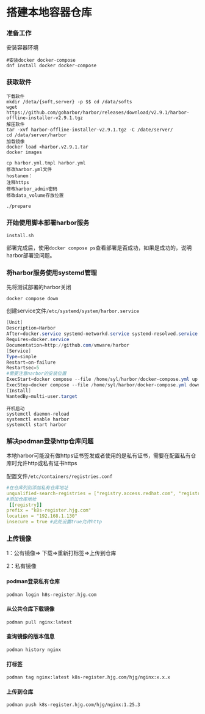 # 搭建本地容器仓库

### 准备工作

安装容器环境

```shell
#安装docker docker-compose
dnf install docker docker-compose
```

### 获取软件

```shell
下载软件
mkdir /deta/{soft,server} -p $$ cd /data/softs
wget https://github.com/goharbor/harbor/releases/download/v2.9.1/harbor-offline-installer-v2.9.1.tgz
解压软件
tar -xvf harbor-offline-installer-v2.9.1.tgz -C /date/server/
cd /data/server/harbor
加载镜像
docker load <harbor.v2.9.1.tar
docker images
```

```shell
cp harbor.yml.tmpl harbor.yml
修改harbor.yml文件
hostanem：
注释https
修改harbor_admin密码
修改data_volume存放位置
```

```shell
./prepare
```

### 开始使用脚本部署harbor服务
```shell
install.sh
```

部署完成后，使用`docker compose ps`查看部署是否成功，如果是成功的，说明harbor部署没问题。

### 将harbor服务使用systemd管理

先将测试部署的harbor关闭

```shell
docker compose down
```

创建service文件`/etc/systemd/system/harbor.service`

```powershell
[Unit]
Description=Harbor
After=docker.service systemd-networkd.service systemd-resolved.service
Requires=docker.service
Documentation=http://github.com/vmware/harbor
[Service]
Type=simple
Restart=on-failure
Restartsec=5
#需要注意narbor的安装位置
ExecStart=docker compose --file /home/syl/harbor/docker-compose.yml up
ExecStop=docker compose --file /home/syl/harbor/docker-compose.yml down
[Install]
WantedBy=multi-user.target
```

```shell
开机启动
systemctl daemon-reload
systemctl enable harbor
systemctl start harbor
```

### 解决podman登录http仓库问题

本地harbor可能没有做https证书签发或者使用的是私有证书，需要在配置私有仓库时允许http或私有证书https

配置文件`/etc/containers/registries.conf`

```yml
#在仓库列别添加私有仓库地址
unqualified-search-registries = ["registry.access.redhat.com", "registry.redhat.io", "docker.io","k8s-register.hjg.com"]
#添加仓库地址
 [[registry]]
prefix = "k8s-register.hjg.com"
location = "192.168.1.130"
insecure = true #此处设置true允许http
```



### 上传镜像

1：公有镜像=> 下载=>重新打标签=>上传到仓库

2：私有镜像

#### podman登录私有仓库

```
podman login h8s-register.hjg.com
```

#### 从公共仓库下载镜像

```
podman pull nginx:latest
```

#### 查询镜像的版本信息

```shell
podman history nginx
```

#### 打标签

```
podman tag nginx:latest k8s-register.hjg.com/hjg/nginx:x.x.x
```

#### 上传到仓库

```
podman push k8s-register.hjg.com/hjg/nginx:1.25.3
```

